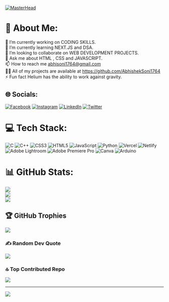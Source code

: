 
[![MasterHead](https://i.pinimg.com/originals/d4/b0/04/d4b004a0e2210a0700e58c42ae89360a.gif)](https://wad-minimal-portfolio.vercel.app/)


# 💫 About Me:
🔭 I’m currently working on CODING SKILLS.<br>🌱 I’m currently learning NEXT.JS and DSA.<br>👯 I’m looking to collaborate on WEB DEVELOPMENT PROJECTS.<br>💬 Ask me about HTML , CSS and JAVASCRIPT.<br>📫 How to reach me abhisoni1764@gmail.com<br>👨‍💻 All of my projects are available at https://github.com/AbhishekSoni1764<br>⚡ Fun fact Helium has the ability to work against gravity.<br>


## 🌐 Socials:
[![Facebook](https://img.shields.io/badge/Facebook-%231877F2.svg?logo=Facebook&logoColor=white)](https://www.facebook.com/profile.php?id=100010520289177) [![Instagram](https://img.shields.io/badge/Instagram-%23E4405F.svg?logo=Instagram&logoColor=white)](https://www.instagram.com/iamabhishek_237/) [![LinkedIn](https://img.shields.io/badge/LinkedIn-%230077B5.svg?logo=linkedin&logoColor=white)](https://www.linkedin.com/in/abhishek-soni-39472a173/) [![Twitter](https://img.shields.io/badge/Twitter-%231DA1F2.svg?logo=Twitter&logoColor=white)](https://twitter.com/Abhishe45026080) 

# 💻 Tech Stack:
![C](https://img.shields.io/badge/c-%2300599C.svg?style=for-the-badge&logo=c&logoColor=white) ![C++](https://img.shields.io/badge/c++-%2300599C.svg?style=for-the-badge&logo=c%2B%2B&logoColor=white) ![CSS3](https://img.shields.io/badge/css3-%231572B6.svg?style=for-the-badge&logo=css3&logoColor=white) ![HTML5](https://img.shields.io/badge/html5-%23E34F26.svg?style=for-the-badge&logo=html5&logoColor=white) ![JavaScript](https://img.shields.io/badge/javascript-%23323330.svg?style=for-the-badge&logo=javascript&logoColor=%23F7DF1E) ![Python](https://img.shields.io/badge/python-3670A0?style=for-the-badge&logo=python&logoColor=ffdd54) ![Vercel](https://img.shields.io/badge/vercel-%23000000.svg?style=for-the-badge&logo=vercel&logoColor=white) ![Netlify](https://img.shields.io/badge/netlify-%23000000.svg?style=for-the-badge&logo=netlify&logoColor=#00C7B7) ![Adobe Lightroom](https://img.shields.io/badge/Adobe%20Lightroom-31A8FF.svg?style=for-the-badge&logo=Adobe%20Lightroom&logoColor=white) ![Adobe Premiere Pro](https://img.shields.io/badge/Adobe%20Premiere%20Pro-9999FF.svg?style=for-the-badge&logo=Adobe%20Premiere%20Pro&logoColor=white) ![Canva](https://img.shields.io/badge/Canva-%2300C4CC.svg?style=for-the-badge&logo=Canva&logoColor=white) ![Arduino](https://img.shields.io/badge/-Arduino-00979D?style=for-the-badge&logo=Arduino&logoColor=white)
# 📊 GitHub Stats:
![](https://github-readme-stats.vercel.app/api?username=AbhishekSoni1764&theme=blue-green&hide_border=false&include_all_commits=false&count_private=false)<br/>
![](https://github-readme-streak-stats.herokuapp.com/?user=AbhishekSoni1764&theme=blue-green&hide_border=false)<br/>
![](https://github-readme-stats.vercel.app/api/top-langs/?username=AbhishekSoni1764&theme=blue-green&hide_border=false&include_all_commits=false&count_private=false&layout=compact)

## 🏆 GitHub Trophies
![](https://github-profile-trophy.vercel.app/?username=AbhishekSoni1764&theme=tokyonight&no-frame=false&no-bg=true&margin-w=4)

### ✍️ Random Dev Quote
![](https://quotes-github-readme.vercel.app/api?type=horizontal&theme=tokyonight)

### 🔝 Top Contributed Repo
![](https://github-contributor-stats.vercel.app/api?username=AbhishekSoni1764&limit=5&theme=tokyonight&combine_all_yearly_contributions=true)

---
[![](https://visitcount.itsvg.in/api?id=AbhishekSoni1764&icon=0&color=0)](https://visitcount.itsvg.in)

<!-- Proudly created with GPRM ( https://gprm.itsvg.in ) -->
